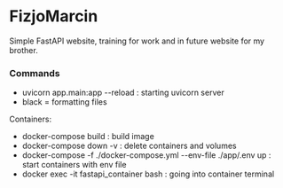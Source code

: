 # FizjoMarcin
 
Simple FastAPI website, training for work and in future website for my brother.
### Commands
- uvicorn app.main:app --reload : starting uvicorn server
- black <filename> = formatting files

Containers:
 
- docker-compose build : build image
- docker-compose down -v : delete containers and volumes
- docker-compose -f ./docker-compose.yml --env-file ./app/.env up : start containers with env file
- docker exec -it fastapi_container bash : going into container terminal